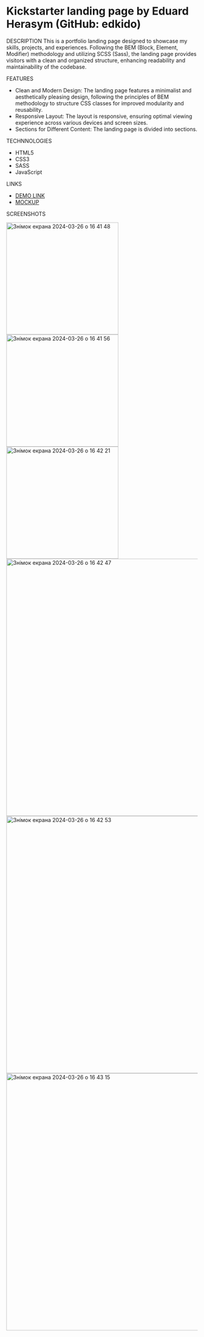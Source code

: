 # Kickstarter landing page by Eduard Herasym (GitHub: edkido)
DESCRIPTION
  This is a portfolio landing page designed to showcase my skills, projects, and experiences. Following the BEM (Block, Element, Modifier) methodology and utilizing SCSS (Sass), the landing page provides visitors with a clean and organized structure, enhancing readability and maintainability of the codebase.

FEATURES

 - Clean and Modern Design: The landing page features a minimalist and aesthetically pleasing design, following the principles of BEM methodology to structure CSS classes for improved modularity and reusability.
 - Responsive Layout: The layout is responsive, ensuring optimal viewing experience across various devices and screen sizes.
 - Sections for Different Content: The landing page is divided into sections.

TECHNNOLOGIES
  - HTML5
  - CSS3
  - SASS
  - JavaScript

LINKS
  - [DEMO LINK](https://edkido.github.io/kickstarter-landing/)
  - [MOCKUP](https://www.figma.com/file/Ujp7bCFuvuJlkn8TSbQPSZ/Kickstarter_FE-students?type=design&node-id=19655-32&mode=design&t=r1fcTRfaI0XQSzn1-0)

SCREENSHOTS

<img width="295" alt="Знімок екрана 2024-03-26 о 16 41 48" src="https://github.com/edkido/kickstarter-landing/assets/112867892/1bc31b0a-4548-403a-be1d-f552e528bee8">
<img width="295" alt="Знімок екрана 2024-03-26 о 16 41 56" src="https://github.com/edkido/kickstarter-landing/assets/112867892/652347f2-b090-4fdb-b6aa-8da46dcd2bcc">
<img width="295" alt="Знімок екрана 2024-03-26 о 16 42 21" src="https://github.com/edkido/kickstarter-landing/assets/112867892/fb5e1d9e-25de-4d90-be87-bfaf4916b98a">
<img width="677" alt="Знімок екрана 2024-03-26 о 16 42 47" src="https://github.com/edkido/kickstarter-landing/assets/112867892/40bc1814-6335-40af-bb4e-590d42339160">
<img width="677" alt="Знімок екрана 2024-03-26 о 16 42 53" src="https://github.com/edkido/kickstarter-landing/assets/112867892/30fa53d4-0705-4e6c-a55a-ea01a0d1513a">
<img width="677" alt="Знімок екрана 2024-03-26 о 16 43 15" src="https://github.com/edkido/kickstarter-landing/assets/112867892/c2aceff7-fc80-4867-a7e2-a2e16d6054df">
